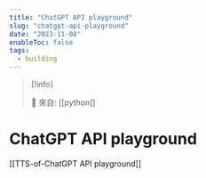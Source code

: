 ```yaml
---
title: "ChatGPT API playground"
slug: "chatgpt-api-playground"
date: "2023-11-08"
enableToc: false
tags:
  - building
---
```


> [!info]
>
> 🌱 來自: [[python]]

# ChatGPT API playground


[[TTS-of-ChatGPT API playground]]
